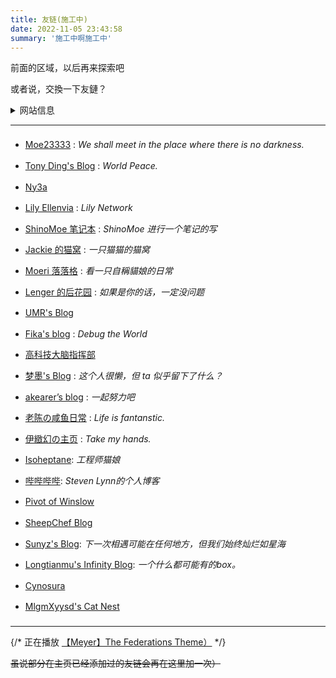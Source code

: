 ```yaml
---
title: 友链(施工中)
date: 2022-11-05 23:43:58
summary: '施工中啊施工中'
---
```


前面的区域，以后再来探索吧

或者说，交換一下友鏈？

<details>
  <summary>网站信息</summary>
    <p>名称：湛蓝的调色板</p>
    <p>描述：青く滲む 青く滲む 綺麗に <font color="#CCC"> / 浅渗湛蓝 纵使青涩 难掩绮丽</font></p> 或 A cat lying on the keyboard.
    <p>ps:描述二选一，或两个都行</p>
    <p>头像：https://nekoq.eu.org/static/images/avatar.png</p>
</details>

---

<div style="line-height: 2.4em;"> 
   <ul>
    <li><a href="https://moe23333.vercel.app/">Moe23333</a> : <em>We shall meet in the place where there is no darkness.</em></li>
    <li><a href="https://blog.tonyding.net/">Tony Ding's Blog</a> : <em>World Peace.</em></li>
    <li><a href="https://ny3a.github.io/">Ny3a</a></li>
    <li><a href="https://lilynet.work/">Lily Ellenvia</a> : <em>Lily Network</em></li>
    <li><a href="https://shinomoe.xyz/">ShinoMoe 笔记本</a> : <em>ShinoMoe 进行一个笔记的写</em></li>
    <li><a href="https://jackiecat.top/">Jackie 的猫窝</a> : <em>一只猫猫的猫窝</em></li>
    <li><a href="https://blog.bakalu.cyou/">Moeri 落落格</a> : <em>看一只自稱貓娘的日常</em></li>
    <li><a href="https://spookerv5.github.io/">Lenger 的后花园</a> : <em>如果是你的话，一定没问题</em></li>
    <li><a href="https://www.umr.wiki/">UMR's Blog</a></li>
    <li><a href="https://fika.ink/">Fika's blog</a> : <em>Debug the World</em></li>
    <li><a href="https://hightechbrain.ml/">高科技大脑指挥部</a></li>
    <li><a href="https://blog.dreamo.ink/">梦墨's Blog</a> : <em>这个人很懒，但 ta 似乎留下了什么？</em></li>
    <li><a href="https://akearer.top/">akearer’s blog</a> : <em>一起努力吧</em></li>
    <li><a href="https://www.fantanstic.top/">老陈の咸鱼日常</a> : <em>Life is fantanstic.</em></li>
    <li><a href="https://www.chwin.asia">伊緻幻の主页</a> : <em>Take my hands.</em></li>
    <li><a href="https://blog.cascade.moe">Isoheptane</a>: <em>工程师猫娘</em></li>
    <li><a href="https://bebebe.be">哔哔哔哔</a>: <em>Steven Lynn的个人博客</em></li>
    <li><a href="https://winsloweric.com/">Pivot of Winslow</a></li>
    <li><a href="https://shef.cc/">SheepChef Blog</a></li>
    <li><a href="https://blog.sunyz.net/">Sunyz's Blog</a>: <em>下一次相遇可能在任何地方，但我们始终灿烂如星海</em></li>
    <li><a href="https://ltm.ink/">Longtianmu's Infinity Blog</a>: <em>一个什么都可能有的box。</em></li>
    <li><a href="https://cynosura.one/">Cynosura</a></li>
    <li><a href="https://www.neko.ink/">MlgmXyysd's Cat Nest</a></li>
   </ul> 
</div>

---

{/* 正在播放 [【Meyer】The Federations Theme）](https://music.163.com/song?id=1436226764) */}

~~虽说部分在主页已经添加过的友链会再在这里加一次）~~

